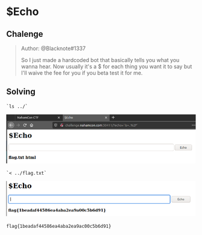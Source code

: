 # $Echo

## Chalenge
>Author: @Blacknote#1337
>
>So I just made a hardcoded bot that basically tells you what you wanna hear. Now usually it's a $ for each thing you want it to say but I'll waive the fee for you if you beta test it for me.
>

## Solving

```
`ls ../`
```

![ls](ls.png)


```
`< ../flag.txt`
```
![flag](flag.png)

`flag{1beadaf44586ea4aba2ea9ac00c5b6d91}`
